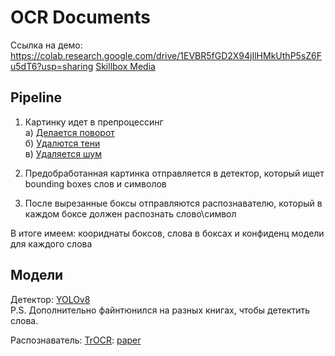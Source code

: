 #  OCR Documents

Ссылка на демо: https://colab.research.google.com/drive/1EVBR5fGD2X94jIlHMkUthP5sZ6Fu5dT6?usp=sharing
[Skillbox Media](https://skillbox.ru/media/)
## Pipeline

1) Картинку идет в препроцессинг\
     а) [Делается поворот](https://github.com/sbrunner/deskew) \
     б) [Удалются тени](https://stackoverflow.com/questions/44752240/how-to-remove-shadow-from-scanned-images-using-opencv) \
     в) [Удаляется шум](https://stackoverflow.com/questions/62042172/how-to-remove-noise-in-image-opencv-python)
   
2) Предобработанная картинка отправляется в детектор, который ищет bounding boxes слов и символов
3) После вырезанные боксы отправляются распознавателю, который в каждом боксе должен распознать слово\символ

В итоге имеем: коориднаты боксов, слова в боксах и конфиденц модели для каждого слова

## Модели

Детектор: [YOLOv8](https://docs.ultralytics.com/models/yolov8/) \
P.S. Дополнительно файнтюнился на разных книгах, чтобы детектить слова.

Распознаватель: [TrOCR](https://huggingface.co/Stealer0/trocr-base-ru_docs): [paper](https://arxiv.org/abs/2109.10282)
